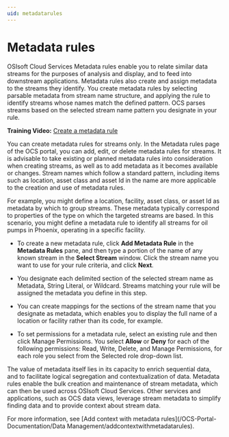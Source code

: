 ```yaml
---
uid: metadatarules
---
```


# Metadata rules

OSIsoft Cloud Services Metadata rules enable you to relate similar data streams for the purposes of analysis and display, and to feed into downstream applications. Metadata rules also create and assign metadata to the streams they identify. You create metadata rules by selecting parsable metadata from stream name structure, and applying the rule to identify streams whose names match the defined pattern. OCS parses streams based on the selected stream name pattern you designate in your rule.

**Training Video:** [Create a metadata rule](https://www.youtube.com/watch?v=641Q3YRzEFE)

You can create metadata rules for streams only. In the Metadata rules page of the OCS portal, you can add, edit, or delete metadata rules for streams. It is advisable to take existing or planned metadata rules into consideration when creating streams, as well as to add metadata as it becomes available or changes. Stream names which follow a standard pattern, including items such as location, asset class and asset Id in the name are more applicable to the creation and use of metadata rules.

For example, you might define a location, facility, asset class, or asset Id as metadata by which to group streams. These metadata typically correspond to properties of the type on which the targeted streams are based. In this scenario, you might define a metadata rule to identify all streams for oil pumps in Phoenix, operating in a specific facility.

*	To create a new metadata rule, click **Add Metadata Rule** in the **Metadata Rules** pane, and then type a portion of the name of any known stream in the **Select Stream** window. Click the stream name you want to use for your rule criteria, and click **Next**.
  
  *	You designate each delimited section of the selected stream name as Metadata, String Literal, or Wildcard. Streams matching your rule will be assigned the metadata you define in this step.
  
  *	You can create mappings for the sections of the stream name that you designate as metadata, which enables you to display the full name of a location or facility rather than its code, for example.
  
*	To set permissions for a metadata rule, select an existing rule and then click Manage Permissions. You select **Allow** or **Deny** for each of the following permissions: Read, Write, Delete, and Manage Permissions, for each role you select from the Selected role drop-down list.

The value of metadata itself lies in its capacity to enrich sequential data, and to facilitate logical segregation and contextualization of data. Metadata rules enable the bulk creation and maintenance of stream metadata, which can then be used across OSIsoft Cloud Services. Other services and applications, such as OCS data views, leverage stream metadata to simplify finding data and to provide context about stream data.

For more information, see [Add context with metadata rules](/OCS-Portal-Documentation/Data Management/addcontextwithmetadatarules).
